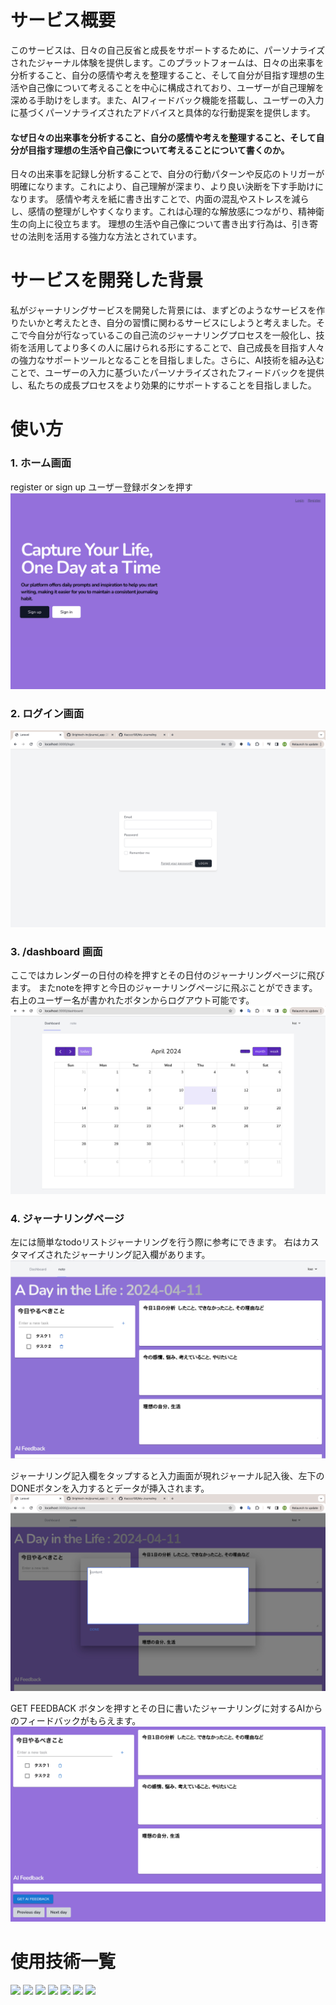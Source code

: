 # サービス概要
このサービスは、日々の自己反省と成長をサポートするために、パーソナライズされたジャーナル体験を提供します。このプラットフォームは、日々の出来事を分析すること、自分の感情や考えを整理すること、そして自分が目指す理想の生活や自己像について考えることを中心に構成されており、ユーザーが自己理解を深める手助けをします。また、AIフィードバック機能を搭載し、ユーザーの入力に基づくパーソナライズされたアドバイスと具体的な行動提案を提供します。

#### なぜ日々の出来事を分析すること、自分の感情や考えを整理すること、そして自分が目指す理想の生活や自己像について考えることについて書くのか。
日々の出来事を記録し分析することで、自分の行動パターンや反応のトリガーが明確になります。これにより、自己理解が深まり、より良い決断を下す手助けになります。
感情や考えを紙に書き出すことで、内面の混乱やストレスを減らし、感情の整理がしやすくなります。これは心理的な解放感につながり、精神衛生の向上に役立ちます。
理想の生活や自己像について書き出す行為は、引き寄せの法則を活用する強力な方法とされています。

# サービスを開発した背景
私がジャーナリングサービスを開発した背景には、まずどのようなサービスを作りたいかと考えたとき、自分の習慣に関わるサービスにしようと考えました。そこで今自分が行なっているこの自己流のジャーナリングプロセスを一般化し、技術を活用してより多くの人に届けられる形にすることで、自己成長を目指す人々の強力なサポートツールとなることを目指しました。さらに、AI技術を組み込むことで、ユーザーの入力に基づいたパーソナライズされたフィードバックを提供し、私たちの成長プロセスをより効果的にサポートすることを目指しました。


# 使い方

### 1. ホーム画面
register or sign up ユーザー登録ボタンを押す
<img src="images/Screenshot 2024-04-12 at 0.53.32.png">

### 2. ログイン画面　
<img src="images/Screenshot 2024-04-11 at 18.20.14.png">

### 3. /dashboard 画面
ここではカレンダーの日付の枠を押すとその日付のジャーナリングページに飛びます。
またnoteを押すと今日のジャーナリングページに飛ぶことができます。
右上のユーザー名が書かれたボタンからログアウト可能です。
<img src="./images/app3.jpg">

### 4. ジャーナリングページ
左には簡単なtodoリストジャーナリングを行う際に参考にできます。
右はカスタマイズされたジャーナリング記入欄があります。
<img src="./images/app4.jpg">

ジャーナリング記入欄をタップすると入力画面が現れジャーナル記入後、左下のDONEボタンを入力するとデータが挿入されます。
<img src="./images/app1.jpg">

GET FEEDBACK ボタンを押すとその日に書いたジャーナリングに対するAIからのフィードバックがもらえます。
<img src="images/Screenshot 2024-04-12 at 0.51.33.png">



# 使用技術一覧
<p style="display: inline">
  <!-- フロントエンドのフレームワーク一覧 -->
  <img src="https://img.shields.io/badge/-Next.js-000000.svg?logo=next.js&style=for-the-badge">
  <img src="https://img.shields.io/badge/-TailwindCSS-000000.svg?logo=tailwindcss&style=for-the-badge">
  <!-- バックエンドのフレームワーク一覧 -->
  <img src="https://img.shields.io/badge/-Laravel-E74430.svg?logo=laravel&style=plastic">
  <!-- バックエンドの言語一覧 -->
  <img src="https://img.shields.io/badge/-Php-777BB4.svg?logo=php&style=plastic">
  <!-- ミドルウェア一覧 -->
  <img src="https://img.shields.io/badge/-Apache-D22128.svg?logo=apache&style=plastic">
  <img src="https://img.shields.io/badge/-MySQL-4479A1.svg?logo=mysql&style=for-the-badge&logoColor=white">
  <!-- インフラ一覧 -->
  <img src="https://img.shields.io/badge/-Docker-1488C6.svg?logo=docker&style=for-the-badge">
</p>
